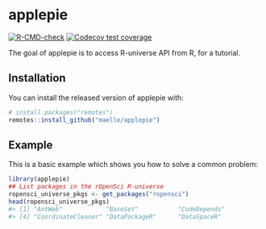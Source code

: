 
<!-- README.md is generated from README.Rmd. Please edit that file -->

# applepie

<!-- badges: start -->

[![R-CMD-check](https://github.com/trang1618/applepie/workflows/R-CMD-check/badge.svg)](https://github.com/trang1618/applepie/actions)
[![Codecov test
coverage](https://codecov.io/gh/trang1618/applepie/branch/main/graph/badge.svg)](https://codecov.io/gh/trang1618/applepie?branch=main)
<!-- badges: end -->

The goal of applepie is to access R-universe API from R, for a tutorial.

## Installation

You can install the released version of applepie with:

``` r
# install.packages("remotes")
remotes::install_github("maelle/applepie")
```

## Example

This is a basic example which shows you how to solve a common problem:

``` r
library(applepie)
## List packages in the rOpenSci R-universe
ropensci_universe_pkgs <- get_packages("ropensci")
head(ropensci_universe_pkgs)
#> [1] "AntWeb"            "BaseSet"           "CodeDepends"      
#> [4] "CoordinateCleaner" "DataPackageR"      "DataSpaceR"
```

